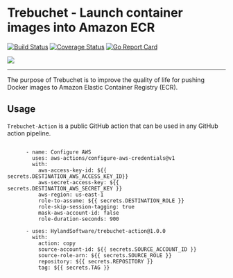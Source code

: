 # Trebuchet - Launch container images into Amazon ECR
[![Build Status](https://travis-ci.org/HylandSoftware/trebuchet.svg?branch=master)](https://travis-ci.org/HylandSoftware/trebuchet) [![Coverage Status](https://coveralls.io/repos/github/HylandSoftware/trebuchet/badge.svg?branch=master)](https://coveralls.io/github/HylandSoftware/trebuchet?branch=master) [![Go Report Card](https://goreportcard.com/badge/github.com/hylandsoftware/spot)](https://goreportcard.com/report/github.com/hylandsoftware/trebuchet)

![](logo/trebuchet_200x200.png)

----

The purpose of Trebuchet is to improve the quality of life for pushing Docker images to Amazon Elastic Container Registry (ECR).

## Usage
`Trebuchet-Action` is a public GitHub action that can be used in any GitHub action pipeline.

```

      - name: Configure AWS
        uses: aws-actions/configure-aws-credentials@v1
        with:
          aws-access-key-id: ${{ secrets.DESTINATION_AWS_ACCESS_KEY_ID}}
          aws-secret-access-key: ${{ secrets.DESTINATION_AWS_SECRET_KEY }}
          aws-region: us-east-1
          role-to-assume: ${{ secrets.DESTINATION_ROLE }}
          role-skip-session-tagging: true
          mask-aws-account-id: false
          role-duration-seconds: 900
          
      - uses: HylandSoftware/trebuchet-action@1.0.0
        with:
          action: copy
          source-account-id: ${{ secrets.SOURCE_ACCOUNT_ID }}
          source-role-arn: ${{ secrets.SOURCE_ROLE }}
          repository: ${{ secrets.REPOSITORY }}
          tag: ${{ secrets.TAG }}
```

